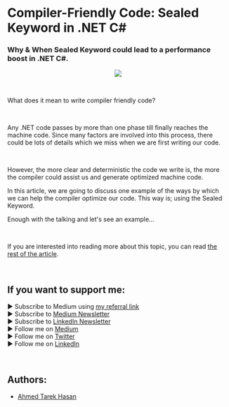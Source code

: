 <link rel="canonical" href="https://www.developmentsimplyput.com/post/compiler-friendly-code-sealed-keyword-in-net-c" />

# Compiler-Friendly Code: Sealed Keyword in .NET C#
### Why & When Sealed Keyword could lead to a performance boost in .NET C#.

<p align="center">
  <img src="https://static.wixstatic.com/media/488a99_8323628943db4e4bb82bb57e42827246~mv2.png">
</p>

<br/>

<p>
What does it mean to write compiler friendly code?
</p>

<br/>

<p>
Any .NET code passes by more than one phase till finally reaches the machine code. Since many factors are involved into this process, there could be lots of details which we miss when we are first writing our code.
</p>

<br/>

<p>
However, the more clear and deterministic the code we write is, the more the compiler could assist us and generate optimized machine code.
</p>

<p>
In this article, we are going to discuss one example of the ways by which we can help the compiler optimize our code. This way is; using the Sealed Keyword.
</p>

<p>
Enough with the talking and let's see an example…
</p>

<br/>

If you are interested into reading more about this topic, you can read [the rest of the article][Article]. 

<br/>

## If you want to support me:
▶ Subscribe to Medium using [my referral link][Membership]<br/>
▶ Subscribe to [Medium Newsletter][Subscribe]<br/>
▶ Subscribe to [LinkedIn Newsletter][Newsletter]<br/>
▶ Follow me on [Medium][Blog]<br/>
▶ Follow me on [Twitter][Twitter]<br/>
▶ Follow me on [LinkedIn][LinkedIn]

<br/>

## Authors:
* [Ahmed Tarek Hasan]


[Ahmed Tarek Hasan]: https://medium.com/@eng_ahmed.tarek
[Blog]: https://medium.com/@eng_ahmed.tarek
[Membership]: https://medium.com/@eng_ahmed.tarek/membership
[Subscribe]: https://medium.com/subscribe/@eng_ahmed.tarek
[Twitter]: https://twitter.com/AhmedTarekHasa1
[LinkedIn]: https://www.linkedin.com/in/atarekhasan/
[Friend Links]: https://www.linkedin.com/feed/update/urn:li:activity:6866082670108143616/
[Newsletter]: https://www.linkedin.com/newsletters/development-simply-put-6866647119655247872/
[Article]: https://www.developmentsimplyput.com/post/compiler-friendly-code-sealed-keyword-in-net-c
